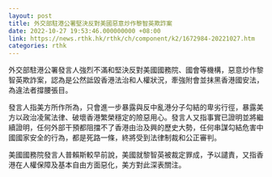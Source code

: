 ```yaml
---
layout: post
title: 外交部駐港公署堅決反對美國惡意炒作黎智英欺詐案
date: 2022-10-27 19:53:46.000000000 +08:00
link: https://news.rthk.hk/rthk/ch/component/k2/1672984-20221027.htm
categories: rthk
---
```


外交部駐港公署發言人強烈不滿和堅決反對美國國務院、國會等機構，惡意炒作黎智英欺詐案，認為是公然詆毀香港法治和人權狀況，牽強附會並抹黑香港國安法，為違法者撐腰張目。

發言人指美方所作所為，只會進一步暴露與反中亂港分子勾結的卑劣行徑，暴露美方以政治凌駕法律、破壞香港繁榮穩定的險惡用心。發言人又指事實已證明並將繼續證明，任何外部干預都阻擋不了香港由治及興的歷史大勢，任何串謀勾結危害中國國家安全的行為，都是死路一條，終將受到法律制裁和公正審判。

美國國務院發言人普賴斯較早前說，美國就黎智英被裁定罪成，予以譴責，又指香港在人權保障及基本自由方面惡化，美方對此深表關注。
